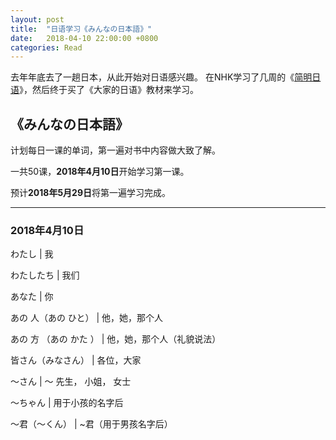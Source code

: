 ```yaml
---
layout: post
title:  "日语学习《みんなの日本語》"
date:   2018-04-10 22:00:00 +0800
categories: Read
---
```

去年年底去了一趟日本，从此开始对日语感兴趣。
在NHK学习了几周的《[简明日语](https://www.nhk.or.jp/lesson/chinese/learn/list/)》，然后终于买了《大家的日语》教材来学习。

## 《みんなの日本語》
计划每日一课的单词，第一遍对书中内容做大致了解。

一共50课，**2018年4月10日**开始学习第一课。

预计**2018年5月29日**将第一遍学习完成。

---

### 2018年4月10日

わたし | 我

わたしたち | 我们

あなた | 你

あの 人（あの ひと） | 他，她，那个人

あの 方 （あの かた ） | 他，她，那个人（礼貌说法）

皆さん（みなさん） | 各位，大家

～さん | ～ 先生， 小姐， 女士

～ちゃん | 用于小孩的名字后

 ～君（～くん） | ~君（用于男孩名字后） 